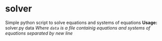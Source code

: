 # solver
Simple python script to solve equations and systems of equations
**Usage:** solver.py data
_Where `data` is a file containig equations and systems of equations separated by new line_
    
